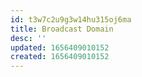 ```yaml
---
id: t3w7c2u9g3w14hu315oj6ma
title: Broadcast Domain
desc: ''
updated: 1656409010152
created: 1656409010152
---
```


